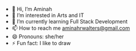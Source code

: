 - 👋 Hi, I’m Aminah
- 👀 I’m interested in Arts and IT
- 🌱 I’m currently learning Full Stack Development
- 📫 How to reach me aminahrwalters@gmail.com
- 😄 Pronouns: she/her
- ⚡ Fun fact: I like to draw

<!---
arshxangel/arshxangel is a ✨ special ✨ repository because its `README.md` (this file) appears on your GitHub profile.
You can click the Preview link to take a look at your changes.
--->
